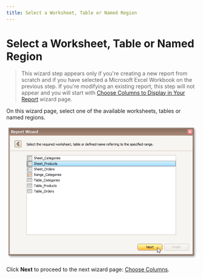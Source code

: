 ```yaml
---
title: Select a Worksheet, Table or Named Region
---
```

# Select a Worksheet, Table or Named Region
> This wizard step appears only if you're creating a new report from scratch and if you have selected a Microsoft Excel Workbook on the previous step. If you're modifying an existing report, this step will not appear and you will start with [Choose Columns to Display in Your Report](../choose-columns-to-display-in-your-report.md) wizard page.

On this wizard page, select one of the available worksheets, tables or named regions.

![RD_ReportWizard_Excel_SelectTable](../../../../../../images/img122101.png)

Click **Next** to proceed to the next wizard page: [Choose Columns](choose-columns.md).
